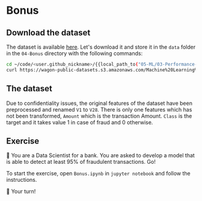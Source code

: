 # Bonus

## Download the dataset

The dataset is available [here](https://wagon-public-datasets.s3.amazonaws.com/Machine%20Learning%20Datasets/ML_creditcard_fraud.csv). Let's download it and store it in the `data` folder in the `04-Bonus` directory with the following commands:

```bash
cd ~/code/<user.github_nickname>/{{local_path_to("05-ML/03-Performance-metrics/04-Bonus")}}
curl https://wagon-public-datasets.s3.amazonaws.com/Machine%20Learning%20Datasets/ML_creditcard_fraud.csv > data/creditcard.csv
```

## The dataset

Due to confidentiality issues, the original features of the dataset have been preprocessed and renamed `V1` to `V28`. There is only one features which has not been transformed, `Amount` which is the transaction Amount. `Class` is the target and it takes value 1 in case of fraud and 0 otherwise.

## Exercise

🎯 You are a Data Scientist for a bank. You are asked to develop a model that is able to detect at least 95% of fraudulent transactions. Go!

To start the exercise, open `Bonus.ipynb` in `jupyter notebook` and follow the instructions.

🚀 Your turn!



